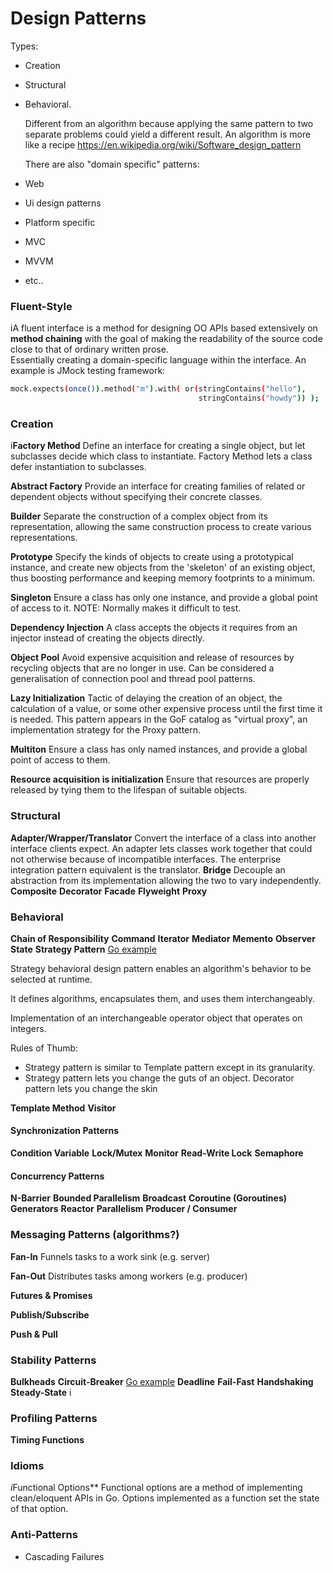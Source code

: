 # Design Patterns


Types:
- Creation
- Structural
- Behavioral.

    Different from an algorithm because applying the same pattern to two separate problems could yield a different result. An algorithm is more like a recipe
    https://en.wikipedia.org/wiki/Software_design_pattern

    There are also "domain specific" patterns:
- Web
- Ui design patterns
- Platform specific
- MVC
- MVVM
- etc..


### Fluent-Style
iA fluent interface is a method for designing OO APIs based extensively on **method chaining** with the goal of making the readability of the source code close to that of ordinary written prose. \
Essentially creating a domain-specific language within the interface. An example is JMock testing framework:

```bash
mock.expects(once()).method("m").with( or(stringContains("hello"),
                                          stringContains("howdy")) );
```


### Creation
i**Factory Method**
Define an interface for creating a single object, but let subclasses decide which class to instantiate. Factory Method lets a class defer instantiation to subclasses.

**Abstract Factory**
Provide an interface for creating families of related or dependent objects without specifying their concrete classes.

**Builder**
Separate the construction of a complex object from its representation, allowing the same construction process to create various representations.

**Prototype**
Specify the kinds of objects to create using a prototypical instance, and create new objects from the 'skeleton' of an existing object, thus boosting performance and keeping memory footprints to a minimum.

**Singleton**
Ensure a class has only one instance, and provide a global point of access to it.
NOTE: Normally makes it difficult to test.

**Dependency Injection**
A class accepts the objects it requires from an injector instead of creating the objects directly.

**Object Pool**
Avoid expensive acquisition and release of resources by recycling objects that are no longer in use. Can be considered a generalisation of connection pool and thread pool patterns.

**Lazy Initialization**
Tactic of delaying the creation of an object, the calculation of a value, or some other expensive process until the first time it is needed. This pattern appears in the GoF catalog as "virtual proxy", an implementation strategy for the Proxy pattern.

**Multiton**
Ensure a class has only named instances, and provide a global point of access to them.

**Resource acquisition is initialization**
Ensure that resources are properly released by tying them to the lifespan of suitable objects.

### Structural
**Adapter/Wrapper/Translator**
Convert the interface of a class into another interface clients expect. An adapter lets classes work together that could not otherwise because of incompatible interfaces. The enterprise integration pattern equivalent is the translator.
**Bridge**
Decouple an abstraction from its implementation allowing the two to vary independently.	
**Composite**
**Decorator**
**Facade**
**Flyweight**
**Proxy**


### Behavioral
**Chain of Responsibility**
**Command**
**Iterator**
**Mediator**
**Memento**
**Observer**
**State**
**Strategy Pattern**
[Go example](https://github.com/tmrts/go-patterns/blob/master/behavioral/strategy.md)

Strategy behavioral design pattern enables an algorithm's behavior to be selected at runtime.

It defines algorithms, encapsulates them, and uses them interchangeably.

Implementation of an interchangeable operator object that operates on integers.

Rules of Thumb:
- Strategy pattern is similar to Template pattern except in its granularity.
- Strategy pattern lets you change the guts of an object. Decorator pattern lets you change the skin

**Template Method**
**Visitor**

#### Synchronization Patterns
**Condition Variable**
**Lock/Mutex**
**Monitor**
**Read-Write Lock**
**Semaphore**

#### Concurrency Patterns
**N-Barrier**
**Bounded Parallelism**
**Broadcast**
**Coroutine (Goroutines)**
**Generators**
**Reactor**
**Parallelism**
**Producer / Consumer**

### Messaging Patterns (algorithms?)
**Fan-In**
Funnels tasks to a work sink (e.g. server)

**Fan-Out**
Distributes tasks among workers (e.g. producer)

**Futures & Promises**

**Publish/Subscribe**

**Push & Pull**

### Stability Patterns
**Bulkheads**
**Circuit-Breaker**
[Go example](https://github.com/sony/gobreaker)
**Deadline**
**Fail-Fast**
**Handshaking**
**Steady-State**
i
### Profiling Patterns
**Timing Functions**

### Idioms
*i*Functional Options**
Functional options are a method of implementing clean/eloquent APIs in Go. Options implemented as a function set the state of that option.

### Anti-Patterns
 - Cascading Failures
